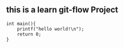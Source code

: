 ## this is a learn git-flow Project

    int main(){
        printf("hello world!\n");
        return 0;
    }


